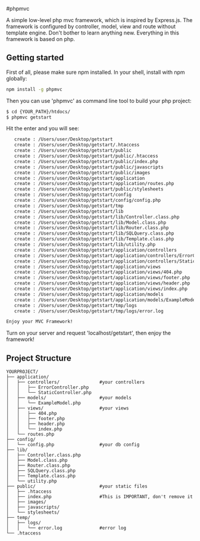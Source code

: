 #phpmvc

A simple low-level php mvc framework, which is inspired by Express.js. The framework is configured by controller, model, view and route without template engine. Don't bother to learn anything new. Everything in this framework is based on php.


## Getting started

First of all, please make sure npm installed. In your shell, install with npm globally:

```sh
npm install -g phpmvc
```

Then you can use 'phpmvc' as command line tool to build your php project:

```sh
$ cd {YOUR_PATH}/htdocs/
$ phpmvc getstart
```

Hit the enter and you will see:

```sh
   create : /Users/user/Desktop/getstart
   create : /Users/user/Desktop/getstart/.htaccess
   create : /Users/user/Desktop/getstart/public
   create : /Users/user/Desktop/getstart/public/.htaccess
   create : /Users/user/Desktop/getstart/public/index.php
   create : /Users/user/Desktop/getstart/public/javascripts
   create : /Users/user/Desktop/getstart/public/images
   create : /Users/user/Desktop/getstart/application
   create : /Users/user/Desktop/getstart/application/routes.php
   create : /Users/user/Desktop/getstart/public/stylesheets
   create : /Users/user/Desktop/getstart/config
   create : /Users/user/Desktop/getstart/config/config.php
   create : /Users/user/Desktop/getstart/tmp
   create : /Users/user/Desktop/getstart/lib
   create : /Users/user/Desktop/getstart/lib/Controller.class.php
   create : /Users/user/Desktop/getstart/lib/Model.class.php
   create : /Users/user/Desktop/getstart/lib/Router.class.php
   create : /Users/user/Desktop/getstart/lib/SQLQuery.class.php
   create : /Users/user/Desktop/getstart/lib/Template.class.php
   create : /Users/user/Desktop/getstart/lib/utility.php
   create : /Users/user/Desktop/getstart/application/controllers
   create : /Users/user/Desktop/getstart/application/controllers/ErrorController.php
   create : /Users/user/Desktop/getstart/application/controllers/StaticController.php
   create : /Users/user/Desktop/getstart/application/views
   create : /Users/user/Desktop/getstart/application/views/404.php
   create : /Users/user/Desktop/getstart/application/views/footer.php
   create : /Users/user/Desktop/getstart/application/views/header.php
   create : /Users/user/Desktop/getstart/application/views/index.php
   create : /Users/user/Desktop/getstart/application/models
   create : /Users/user/Desktop/getstart/application/models/ExampleModel.php
   create : /Users/user/Desktop/getstart/tmp/logs
   create : /Users/user/Desktop/getstart/tmp/logs/error.log

Enjoy your MVC Framework!
```
Turn on your server and request 'localhost/getstart', then enjoy the framework!


## Project Structure
```
YOURPROJECT/
├── application/
│   ├── controllers/               #your controllers
│   │   ├── ErrorController.php
│   │   └── StaticController.php
│   ├── models/                    #your models
│   │   └── ExampleModel.php
│   ├── views/                     #your views
│   │   ├── 404.php
│   │   ├── footer.php
│   │   ├── header.php
│   │   └── index.php
│   └── routes.php
├── config/
│   └── config.php                 #your db config
├── lib/
│   ├── Controller.class.php
│   ├── Model.class.php
│   ├── Router.class.php
│   ├── SQLQuery.class.php
│   ├── Template.class.php
│   └── utility.php
├── public/                        #your static files
│   ├── .htaccess
│   ├── index.php                  #This is IMPORTANT, don't remove it
│   ├── images/
│   ├── javascripts/
│   └── stylesheets/
├── temp/
│   ├── logs/
│   │   └── error.log              #error log
└── .htaccess

```



